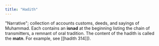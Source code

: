 ```yaml
---
title: "Hadith"
---
```

"Narrative"; collection of accounts customs, deeds, and sayings of Muhammad. Each contains an **isnad** at the beginning listing the chain of transmitters, a remnant of oral tradition. The content of the hadith is called the **matn**. For example, see [[hadith 314]]).
